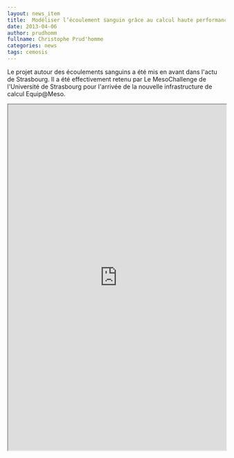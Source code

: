```yaml
---
layout: news_item
title:  Modéliser l’écoulement sanguin grâce au calcul haute performance dans L'Actu
date: 2013-04-06
author: prudhomm
fullname: Christophe Prud'homme
categories: news
tags: cemosis
---
```


Le projet autour des écoulements sanguins a été mis en avant dans l'actu de Strasbourg. Il a été effectivement retenu par Le MesoChallenge de l'Université de Strasbourg
pour l'arrivée de la nouvelle infrastructure de calcul Equip@Meso.

<iframe src="http://www.lactu.unistra.fr/index.php?id=15893#c71961" width="100%" height="800"></iframe>